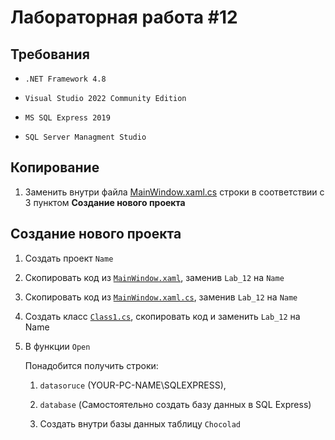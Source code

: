 # Лабораторная работа #12

## Требования

- `.NET Framework 4.8`

- `Visual Studio 2022 Community Edition`

- `MS SQL Express 2019`

- `SQL Server Managment Studio`

## Копирование

1. Заменить внутри файла [MainWindow.xaml.cs](./MainWindow.xaml.cs) строки в соответствии с 3 пунктом **Создание нового проекта**

## Создание нового проекта

1. Создать проект `Name`

2. Скопировать код из [`MainWindow.xaml`](./MainWindow.xaml), заменив `Lab_12` на `Name`

3. Скопировать код из [`MainWindow.xaml.cs`](./MainWindow.xaml.cs), заменив `Lab_12` на `Name`

4. Создать класс [`Class1.cs`](./Class1.cs), скопировать код  и заменить `Lab_12` на Name

5. В функции `Open`
   
   Понадобится получить строки:    
   
   1. `datasoruce` (YOUR-PC-NAME\SQLEXPRESS),
   
   2. `database` (Самостоятельно создать базу данных в SQL Express)
   
   3. Создать внутри базы данных таблицу `Chocolad`


